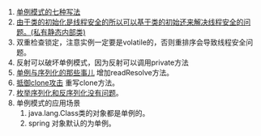 1. [单例模式的七种写法](http://www.hollischuang.com/archives/205)
1. [由于类的初始化是线程安全的所以可以基于类的初始还来解决线程安全的问题。(私有静态内部类)](https://www.infoq.cn/article/double-checked-locking-with-delay-initialization)
2. 双重检查锁定，注意实例一定要是volatile的，否则重排序会导致线程安全问题。
3. 反射可以破坏单例模式，因为反射可以调用private方法
4. [单例与序列化的那些事儿](https://www.hollischuang.com/archives/1144) 增加readResolve方法。
5. [抵御clone攻击](https://zhuanlan.zhihu.com/p/28491630) 重写clone方法。
6. [枚举序列化和反序列化没有问题](https://www.hollischuang.com/archives/2498)。     
8. 单例模式的应用场景       
    1. java.lang.Class类的对象都是单例的。      
    1. spring 对象默认的为单例。     
